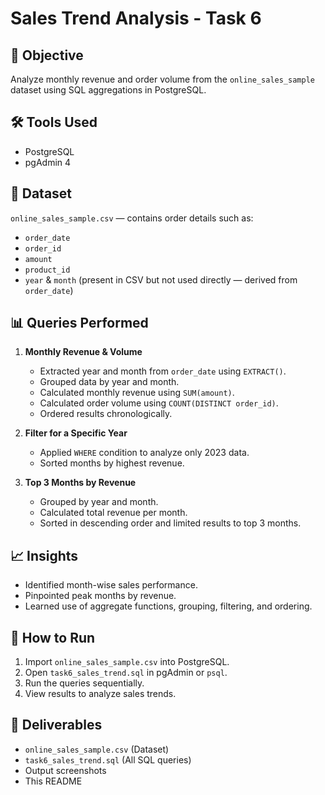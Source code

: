# Sales Trend Analysis - Task 6

## 📌 Objective
Analyze monthly revenue and order volume from the `online_sales_sample` dataset using SQL aggregations in PostgreSQL.

## 🛠 Tools Used
- PostgreSQL
- pgAdmin 4

## 📂 Dataset
`online_sales_sample.csv` — contains order details such as:
- `order_date`
- `order_id`
- `amount`
- `product_id`
- `year` & `month` (present in CSV but not used directly — derived from `order_date`)

## 📊 Queries Performed
1. **Monthly Revenue & Volume**  
   - Extracted year and month from `order_date` using `EXTRACT()`.  
   - Grouped data by year and month.  
   - Calculated monthly revenue using `SUM(amount)`.  
   - Calculated order volume using `COUNT(DISTINCT order_id)`.  
   - Ordered results chronologically.

2. **Filter for a Specific Year**  
   - Applied `WHERE` condition to analyze only 2023 data.  
   - Sorted months by highest revenue.  

3. **Top 3 Months by Revenue**  
   - Grouped by year and month.  
   - Calculated total revenue per month.  
   - Sorted in descending order and limited results to top 3 months.

## 📈 Insights
- Identified month-wise sales performance.
- Pinpointed peak months by revenue.
- Learned use of aggregate functions, grouping, filtering, and ordering.

## 🚀 How to Run
1. Import `online_sales_sample.csv` into PostgreSQL.
2. Open `task6_sales_trend.sql` in pgAdmin or `psql`.
3. Run the queries sequentially.
4. View results to analyze sales trends.

## 📄 Deliverables
- `online_sales_sample.csv` (Dataset)
- `task6_sales_trend.sql` (All SQL queries)
- Output screenshots
- This README
